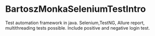 # BartoszMonkaSeleniumTestIntro
Test automation framework in java.
Selenium,TestNG, Allure report, multithreading tests possible. 
Include positive and negative login test. 
